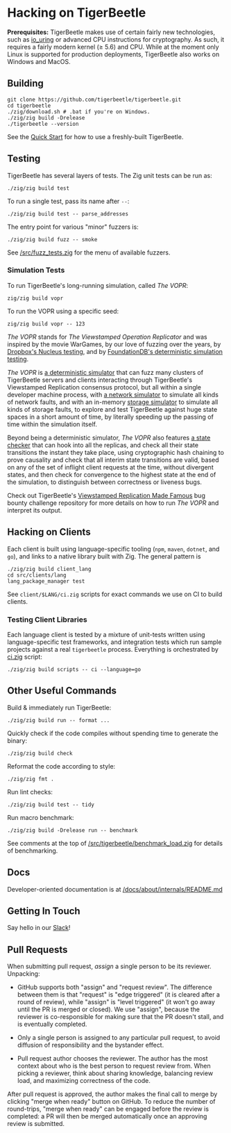 # Hacking on TigerBeetle

**Prerequisites:** TigerBeetle makes use of certain fairly new technologies, such as
[io_uring](https://kernel.dk/io_uring.pdf) or advanced CPU instructions for cryptography. As such,
it requires a fairly modern kernel (≥ 5.6) and CPU. While at the moment only Linux is supported for
production deployments, TigerBeetle also works on Windows and MacOS.

## Building

```console
git clone https://github.com/tigerbeetle/tigerbeetle.git
cd tigerbeetle
./zig/download.sh # .bat if you're on Windows.
./zig/zig build -Drelease
./tigerbeetle --version
```

See the [Quick Start](./quick-start.md) for how to use a freshly-built TigerBeetle.

## Testing

TigerBeetle has several layers of tests. The Zig unit tests can be run as:

```console
./zig/zig build test
```

To run a single test, pass its name after `--`:

```console
./zig/zig build test -- parse_addresses
```

The entry point for various "minor" fuzzers is:

```console
./zig/zig build fuzz -- smoke
```

See [/src/fuzz_tests.zig](/src/fuzz_tests.zig) for the menu of available fuzzers.

### Simulation Tests

To run TigerBeetle's long-running simulation, called *The VOPR*:

```console
zig/zig build vopr
```

To run the VOPR using a specific seed:

```console
zig/zig build vopr -- 123
```

*The VOPR* stands for *The Viewstamped Operation Replicator* and was inspired by the movie WarGames,
by our love of fuzzing over the years, by [Dropbox's Nucleus
testing](https://dropbox.tech/infrastructure/-testing-our-new-sync-engine), and by [FoundationDB's
deterministic simulation testing](https://www.youtube.com/watch?v=OJb8A6h9jQQ).

*The VOPR* is [a deterministic simulator](/src/vopr.zig) that can fuzz many clusters of
TigerBeetle servers and clients interacting through TigerBeetle's Viewstamped Replication consensus
protocol, but all within a single developer machine process, with [a network
simulator](/src/testing/packet_simulator.zig) to simulate all kinds of network faults, and with an
in-memory [storage simulator](/src/testing/storage.zig) to simulate all kinds of storage faults, to
explore and test TigerBeetle against huge state spaces in a short amount of time, by literally
speeding up the passing of time within the simulation itself.

Beyond being a deterministic simulator, *The VOPR* also features [a state
checker](/src/testing/cluster/state_checker.zig) that can hook into all the replicas, and check all
their state transitions the instant they take place, using cryptographic hash chaining to prove
causality and check that all interim state transitions are valid, based on any of the set of
inflight client requests at the time, without divergent states, and then check for convergence to
the highest state at the end of the simulation, to distinguish between correctness or liveness bugs.

Check out TigerBeetle's [Viewstamped Replication Made
Famous](https://github.com/coilhq/viewstamped-replication-made-famous#how-can-i-run-the-implementation-how-many-batteries-are-included-do-you-mean-i-can-even-run-the-vopr)
bug bounty challenge repository for more details on how to run *The VOPR* and interpret its output.

## Hacking on Clients

Each client is built using language-specific tooling (`npm`, `maven`, `dotnet`, and `go`), and links
to a native library built with Zig. The general pattern is

```console
./zig/zig build client_lang
cd src/clients/lang
lang_package_manager test
```

See `client/$LANG/ci.zig` scripts for exact commands we use on CI to build clients.

### Testing Client Libraries

Each language client is tested by a mixture of unit-tests written using language-specific test
frameworks, and integration tests which run sample projects against a real `tigerbeetle` process.
Everything is orchestrated by [ci.zig](/src/scripts/ci.zig) script:

```console
./zig/zig build scripts -- ci --language=go
```

## Other Useful Commands

Build & immediately run TigerBeetle:

```console
./zig/zig build run -- format ...
```

Quickly check if the code compiles without spending time to generate the binary:

```console
./zig/zig build check
```

Reformat the code according to style:

```
./zig/zig fmt .
```

Run lint checks:

```
./zig/zig build test -- tidy
```

Run macro benchmark:

```
./zig/zig build -Drelease run -- benchmark
```

See comments at the top of
[/src/tigerbeetle/benchmark_load.zig](/src/tigerbeetle/benchmark_load.zig)
for details of benchmarking.

## Docs

Developer-oriented documentation is at
[/docs/about/internals/README.md](/docs/about/internals/README.md)

## Getting In Touch

Say hello in our [Slack](https://slack.tigerbeetle.com/invite)!

## Pull Requests

When submitting pull request, _assign_ a single person to be its reviewer. Unpacking:

* GitHub supports both "assign" and "request review". The difference between them is that "request"
  is "edge triggered" (it is cleared after a round of review), while "assign" is "level triggered"
  (it won't go away until the PR is merged or closed). We use "assign", because the reviewer is
  co-responsible for making sure that the PR doesn't stall, and is eventually completed.

* Only a single person is assigned to any particular pull request, to avoid diffusion of
  responsibility and the bystander effect.

* Pull request author chooses the reviewer. The author has the most context about who is the best
  person to request review from. When picking a reviewer, think about sharing knowledge, balancing
  review load, and maximizing correctness of the code.

After pull request is approved, the author makes the final call to merge by clicking "merge when
ready" button on GitHub. To reduce the number of round-trips, "merge when ready" can be engaged
before the review is completed: a PR will then be merged automatically once an approving review is
submitted.
